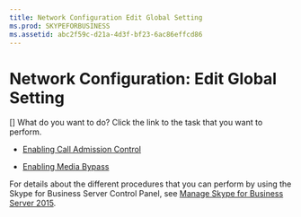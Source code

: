 ```yaml
---
title: Network Configuration Edit Global Setting
ms.prod: SKYPEFORBUSINESS
ms.assetid: abc2f59c-d21a-4d3f-bf23-6ac86effcd86
---
```



# Network Configuration: Edit Global Setting
[]
What do you want to do? Click the link to the task that you want to perform.
  
    
    


-  [Enabling Call Admission Control](http://technet.microsoft.com/library/015f5c8f-2f90-4b9e-8149-b33767e90582.aspx)
    
  
-  [Enabling Media Bypass](http://technet.microsoft.com/library/95c4fa06-49d3-41ac-acdc-7dcda66e5508.aspx)
    
  
For details about the different procedures that you can perform by using the Skype for Business Server Control Panel, see  [Manage Skype for Business Server 2015](manage-skype-for-business-server-2015.md).
